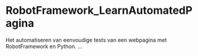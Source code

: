 # RobotFramework_LearnAutomatedPagina
Het automatiseren van eenvoudige tests van een webpagina met RobotFramework en Python.
...

